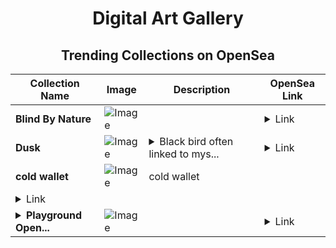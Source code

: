 <div align="center">

# Digital Art Gallery

## Trending Collections on OpenSea

| Collection Name                       | Image                                                                                     | Description                       | OpenSea Link                                                                                          |
|---------------------------------------|-------------------------------------------------------------------------------------------|-----------------------------------|--------------------------------------------------------------------------------------------------------|
| **Blind By Nature** | ![Image](https://i.seadn.io/s/raw/files/de0dcb2ac1b5b817c9776504961e8145.jpg?w=500&auto=format?w=200&auto=format) |  | <details><summary>Link</summary>[Blind By Nature](https://opensea.io/collection/blind-by-nature)</details> |
| **Dusk** | ![Image](https://i.seadn.io/s/raw/files/97d593bde1b4cb57f732c04fd7d0eda1.jpg?w=500&auto=format?w=200&auto=format) | <details><summary>Black bird often linked to mys...</summary>Black bird often linked to mystery and intelligence.</details> | <details><summary>Link</summary>[Dusk](https://opensea.io/collection/dusk-31)</details> |
| **cold wallet** | ![Image](https://i.seadn.io/s/raw/files/e8a7a89833c3b393a4242aa05e0e5eb7.png?w=500&auto=format?w=200&auto=format) | cold wallet
 | <details><summary>Link</summary>[cold wallet](https://opensea.io/collection/cold-wallet-1)</details> |
| **<details><summary>Playground Open...</summary>Playground Open Ticketing Ecosystem Event 12426</details>** | ![Image](https://i.seadn.io/s/raw/files/ad4b567b5e819f5eb9dc8588aeb6896f.png?w=500&auto=format?w=200&auto=format) |  | <details><summary>Link</summary>[Playground Open Ticketing Ecosystem Event 12426](https://opensea.io/collection/playground-open-ticketing-ecosystem-event-12426)</details> |

</div>